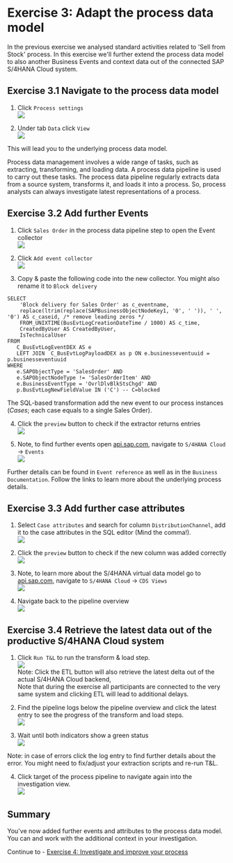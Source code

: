 # Exercise 3: Adapt the process data model

In the previous exercise we analysed standard activities related to 'Sell from Stock' process. In this exercise we'll further extend the process data model to also another Business Events and context data out of the connected SAP S/4HANA Cloud system.



## Exercise 3.1 Navigate to the process data model

1. Click `Process settings`
<br>![](images/3_001.png)

2. Under tab `Data` click `View`
<br>![](images/3_002.png)

This will lead you to the underlying process data model. 

Process data management involves a wide range of tasks, such as extracting, transforming, and loading data. A process data pipeline is used to carry out these tasks. The process data pipeline regularly extracts data from a source system, transforms it, and loads it into a process. So, process analysts can always investigate latest representations of a process.


## Exercise 3.2 Add further Events

1. Click `Sales Order` in the process data pipeline step to open the Event collector
<br>![](images/3_003.png)

2. Click `Add event collector`
<br>![](images/3_004.png)

3. Copy & paste the following code into the new collector. You might also rename it to `Block delivery`
```
SELECT
    'Block delivery for Sales Order' as c_eventname,
    replace(ltrim(replace(SAPBusinessObjectNodeKey1, '0', ' ')), ' ', '0') AS c_caseid, /* remove leading zeros */
    FROM_UNIXTIME(BusEvtLogCreationDateTime / 1000) AS c_time, 
    CreatedByUser AS CreatedByUser,
    IsTechnicalUser
FROM 
   C_BusEvtLogEventDEX AS e
   LEFT JOIN  C_BusEvtLogPayloadDEX as p ON e.businesseventuuid = p.businesseventuuid
WHERE 
   e.SAPObjectType = 'SalesOrder' AND
   e.SAPObjectNodeType != 'SalesOrderItem' AND
   e.BusinessEventType = 'OvrlDlvBlkStsChgd' AND
   p.BusEvtLogNewFieldValue IN ('C') -- C=blocked
```
The SQL-based transformation add the new event to our process instances (*Cases*; each case equals to a single Sales Order).

4. Click the `preview` button to check if the extractor returns entries
<br>![](images/3_011.png)

5. Note, to find further events open [api.sap.com](api.ap.com), navigate to `S/4HANA Cloud` -> `Events`
<br>![](images/3_005.png)

Further details can be found in `Event reference` as well as in the `Business Documentation`. Follow the links to learn more about the underlying process details. 


## Exercise 3.3 Add further case attributes

1. Select `Case attributes` and search for column `DistributionChannel`, add it to the case attributes in the SQL editor (Mind the comma!).
<br>![](images/3_006.png)

2. Click the `preview` button to check if the new column was added correctly
<br>![](images/3_011.png)

3. Note, to learn more about the S/4HANA virtual data model go to [api.sap.com](api.ap.com), navigate to `S/4HANA Cloud` -> `CDS Views`
<br>![](images/3_007.png)

4. Navigate back to the pipeline overview
<br>![](images/3_008.png)


## Exercise 3.4 Retrieve the latest data out of the productive S/4HANA Cloud system

1. Click `Run T&L` to run the transform & load step. 
<br>![](images/3_009.png)
<br>Note: Click the ETL button will also retrieve the latest delta out of the actual S/4HANA Cloud backend,
<br>Note that during the exercise all participants are connected to the very same system and clicking ETL will lead to additional delays. 

2. Find the pipeline logs below the pipeline overview and click the latest entry to see the progress of the transform and load steps. 
<br>![](images/3_010.png)

3. Wait until both indicators show a green status
<br>![](images/3_012.png)

Note: in case of errors click the log entry to find further details about the error. You might need to fix/adjust your extraction scripts and re-run T&L.

4. Click target of the process pipeline to navigate again into the investigation view. 
<br>![](images/3_013.png)


## Summary

You've now added further events and attributes to the process data model. You can and work with the additional  context in your investigation. 

Continue to - [Exercise 4: Investigate and improve your process](../ex4/README.md)
